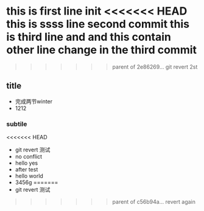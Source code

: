 this is first line init
<<<<<<< HEAD
this is ssss line  second commit 
this is third line and 
and this contain other line change in the third commit 
=======

>>>>>>> parent of 2e86269... git revert 2st

## title
 - 完成两节winter
 - 1212
### subtile
<<<<<<< HEAD
- git revert 测试
- no conflict 
- hello yes
- after test
- hello world
- 3456g
=======
- git revert 测试
>>>>>>> parent of c56b94a... revert again
